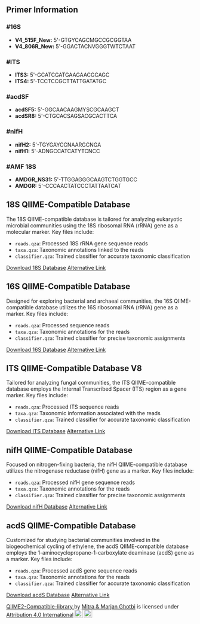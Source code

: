 ## Primer Information

### #16S

- **V4_515F_New:** 5'-GTGYCAGCMGCCGCGGTAA
- **V4_806R_New:** 5'-GGACTACNVGGGTWTCTAAT

### #ITS

- **ITS3:** 5'-GCATCGATGAAGAACGCAGC
- **ITS4:** 5'-TCCTCCGCTTATTGATATGC

### #acdSF

- **acdSF5:** 5'-GGCAACAAGMYSCGCAAGCT
- **acdSR8:** 5'-CTGCACSAGSACGCACTTCA

### #nifH

- **nifH2:** 5'-TGYGAYCCNAARGCNGA
- **nifH1:** 5'-ADNGCCATCATYTCNCC

### #AMF 18S

- **AMDGR_NS31:** 5'-TTGGAGGGCAAGTCTGGTGCC
- **AMDGR:** 5'-CCCAACTATCCCTATTAATCAT


## 18S QIIME-Compatible Database

The 18S QIIME-compatible database is tailored for analyzing eukaryotic microbial communities using the 18S ribosomal RNA (rRNA) gene as a molecular marker. Key files include:

- `reads.qza`: Processed 18S rRNA gene sequence reads
- `taxa.qza`: Taxonomic annotations linked to the reads
- `classifier.qza`: Trained classifier for accurate taxonomic classification

[Download 18S Database](https://app.box.com/s/mkra9cc23pa6bcj0k7cq34picypfde2t)
[Alternative Link](https://drive.google.com/drive/folders/1mMpcjvaqcLxvewOjZ0oA5l5-KhydbgQR?usp=sharing)

## 16S QIIME-Compatible Database

Designed for exploring bacterial and archaeal communities, the 16S QIIME-compatible database utilizes the 16S ribosomal RNA (rRNA) gene as a marker. Key files include:

- `reads.qza`: Processed sequence reads
- `taxa.qza`: Taxonomic annotations for the reads
- `classifier.qza`: Trained classifier for precise taxonomic assignments

[Download 16S Database](https://app.box.com/s/445pwsz06zvh9y7kpepp1phydu3e5heg)
[Alternative Link](https://drive.google.com/drive/folders/1mV6ijpE0wCZHfDMdqlZ0U0keDJSMQsgA?usp=sharing)

## ITS QIIME-Compatible Database V8

Tailored for analyzing fungal communities, the ITS QIIME-compatible database employs the Internal Transcribed Spacer (ITS) region as a gene marker. Key files include:

- `reads.qza`: Processed ITS sequence reads
- `taxa.qza`: Taxonomic information associated with the reads
- `classifier.qza`: Trained classifier for accurate taxonomic classification

[Download ITS Database](https://app.box.com/s/xvrswqinynyx740cjw9h6vo87twtbutn)
[Alternative Link](https://drive.google.com/drive/folders/1mE5m4STDY34f5-wPWGFw-D1cwMG-rLPN?usp=sharing)

## nifH QIIME-Compatible Database

Focused on nitrogen-fixing bacteria, the nifH QIIME-compatible database utilizes the nitrogenase reductase (nifH) gene as a marker. Key files include:

- `reads.qza`: Processed nifH gene sequence reads
- `taxa.qza`: Taxonomic annotations for the reads
- `classifier.qza`: Trained classifier for precise taxonomic assignments

[Download nifH Database](https://app.box.com/s/vg2jgh6b9beo1zlf07z8ijhr6mx13k2m)
[Alternative Link](https://drive.google.com/drive/folders/1mCp57YTcM17VhVGexGtV4d0C19W_bGqm?usp=sharing)

## acdS QIIME-Compatible Database

Customized for studying bacterial communities involved in the biogeochemical cycling of ethylene, the acdS QIIME-compatible database employs the 1-aminocyclopropane-1-carboxylate deaminase (acdS) gene as a marker. Key files include:

- `reads.qza`: Processed acdS gene sequence reads
- `taxa.qza`: Taxonomic annotations for the reads
- `classifier.qza`: Trained classifier for accurate taxonomic classification

[Download acdS Database](https://app.box.com/s/geb3bv6ocde8hsm231muqpdqxopucvom)
[Alternative Link](https://drive.google.com/drive/folders/1mFtpKfmqiMfKh9q7N55LUiTD_w6kD7bN?usp=sharing)


<p xmlns:cc="http://creativecommons.org/ns#" xmlns:dct="http://purl.org/dc/terms/"><a property="dct:title" rel="cc:attributionURL" href="https://github.com/mghotbi/QIIME-compatible-database">QIIME2-Compatible-library </a> by <a rel="cc:attributionURL dct:creator" property="cc:attributionName" href="https://www.linkedin.com/in/mitra-ghotbi-78b34030/">Mitra & Marjan Ghotbi</a> is licensed under <a href="http://creativecommons.org/licenses/by/4.0/?ref=chooser-v1" target="_blank" rel="license noopener noreferrer" style="display:inline-block;">Attribution 4.0 International<img style="height:22px!important;margin-left:3px;vertical-align:text-bottom;" src="https://mirrors.creativecommons.org/presskit/icons/cc.svg?ref=chooser-v1"><img style="height:22px!important;margin-left:3px;vertical-align:text-bottom;" src="https://mirrors.creativecommons.org/presskit/icons/by.svg?ref=chooser-v1"></a></p>
